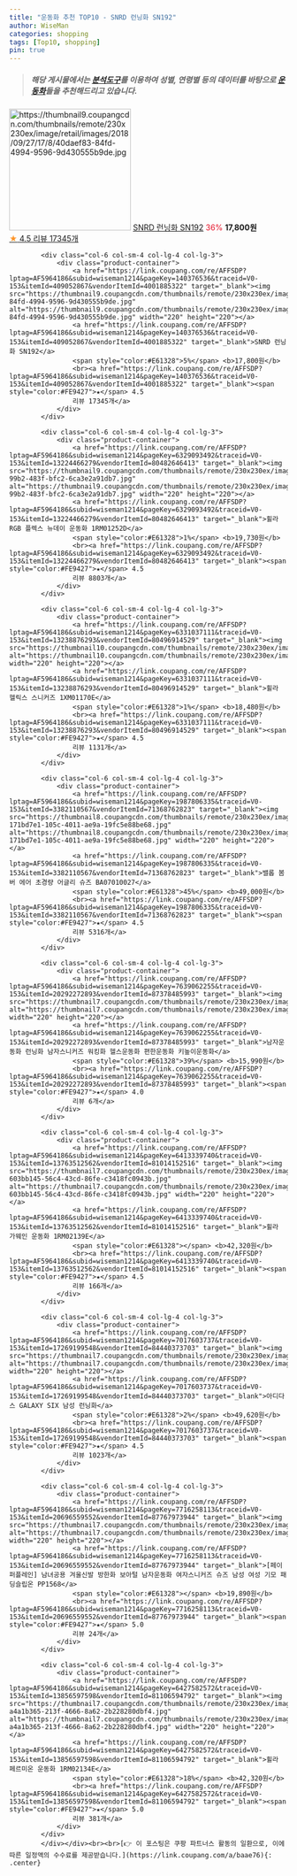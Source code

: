 ```yaml
---
title: "운동화 추천 TOP10 - SNRD 런닝화 SN192"
author: WiseMan
categories: shopping
tags: [Top10, shopping]
pin: true
---
```


> ##### 해당 게시물에서는 [**분석도구**](https://itemscout.io/)를 이용하여 **성별**, **연령별** 등의 데이터를 바탕으로 [**운동화**](https://link.coupang.com/a/baae76)들을 추천해드리고 있습니다.
<div class="container"><div class="row">
            <div class="col-6 col-sm-4 col-lg-4 col-lg-3">
                <div class="product-container">
                    <a href="https://link.coupang.com/re/AFFSDP?lptag=AF5964186&subid=wiseman1214&pageKey=140376536&traceid=V0-153&itemId=409052867&vendorItemId=4001885322" target="_blank"><img src="https://thumbnail9.coupangcdn.com/thumbnails/remote/230x230ex/image/retail/images/2018/09/27/17/8/40daef83-84fd-4994-9596-9d430555b9de.jpg" alt="https://thumbnail9.coupangcdn.com/thumbnails/remote/230x230ex/image/retail/images/2018/09/27/17/8/40daef83-84fd-4994-9596-9d430555b9de.jpg" width="220" height="220"></a>
                    <a href="https://link.coupang.com/re/AFFSDP?lptag=AF5964186&subid=wiseman1214&pageKey=140376536&traceid=V0-153&itemId=409052867&vendorItemId=4001885322" target="_blank">SNRD 런닝화 SN192</a>
                    <span style="color:#E61328">36%</span> <b>17,800원</b>
                    <br><a href="https://link.coupang.com/re/AFFSDP?lptag=AF5964186&subid=wiseman1214&pageKey=140376536&traceid=V0-153&itemId=409052867&vendorItemId=4001885322" target="_blank"><span style="color:#FE9427">★</span> 4.5
                    리뷰 17345개</a>
                </div>
            </div>
            
            <div class="col-6 col-sm-4 col-lg-4 col-lg-3">
                <div class="product-container">
                    <a href="https://link.coupang.com/re/AFFSDP?lptag=AF5964186&subid=wiseman1214&pageKey=140376536&traceid=V0-153&itemId=409052867&vendorItemId=4001885322" target="_blank"><img src="https://thumbnail9.coupangcdn.com/thumbnails/remote/230x230ex/image/retail/images/2018/09/27/17/8/40daef83-84fd-4994-9596-9d430555b9de.jpg" alt="https://thumbnail9.coupangcdn.com/thumbnails/remote/230x230ex/image/retail/images/2018/09/27/17/8/40daef83-84fd-4994-9596-9d430555b9de.jpg" width="220" height="220"></a>
                    <a href="https://link.coupang.com/re/AFFSDP?lptag=AF5964186&subid=wiseman1214&pageKey=140376536&traceid=V0-153&itemId=409052867&vendorItemId=4001885322" target="_blank">SNRD 런닝화 SN192</a>
                    <span style="color:#E61328">5%</span> <b>17,800원</b>
                    <br><a href="https://link.coupang.com/re/AFFSDP?lptag=AF5964186&subid=wiseman1214&pageKey=140376536&traceid=V0-153&itemId=409052867&vendorItemId=4001885322" target="_blank"><span style="color:#FE9427">★</span> 4.5
                    리뷰 17345개</a>
                </div>
            </div>
            
            <div class="col-6 col-sm-4 col-lg-4 col-lg-3">
                <div class="product-container">
                    <a href="https://link.coupang.com/re/AFFSDP?lptag=AF5964186&subid=wiseman1214&pageKey=6329093492&traceid=V0-153&itemId=13224466279&vendorItemId=80482646413" target="_blank"><img src="https://thumbnail9.coupangcdn.com/thumbnails/remote/230x230ex/image/retail/images/2022/02/08/11/5/db68261d-99b2-483f-bfc2-6ca3e2a91db7.jpg" alt="https://thumbnail9.coupangcdn.com/thumbnails/remote/230x230ex/image/retail/images/2022/02/08/11/5/db68261d-99b2-483f-bfc2-6ca3e2a91db7.jpg" width="220" height="220"></a>
                    <a href="https://link.coupang.com/re/AFFSDP?lptag=AF5964186&subid=wiseman1214&pageKey=6329093492&traceid=V0-153&itemId=13224466279&vendorItemId=80482646413" target="_blank">휠라 RGB 플렉스 뉴데이 운동화 1RM01252D</a>
                    <span style="color:#E61328">1%</span> <b>19,730원</b>
                    <br><a href="https://link.coupang.com/re/AFFSDP?lptag=AF5964186&subid=wiseman1214&pageKey=6329093492&traceid=V0-153&itemId=13224466279&vendorItemId=80482646413" target="_blank"><span style="color:#FE9427">★</span> 4.5
                    리뷰 8803개</a>
                </div>
            </div>
            
            <div class="col-6 col-sm-4 col-lg-4 col-lg-3">
                <div class="product-container">
                    <a href="https://link.coupang.com/re/AFFSDP?lptag=AF5964186&subid=wiseman1214&pageKey=6331037111&traceid=V0-153&itemId=13238876293&vendorItemId=80496914529" target="_blank"><img src="https://thumbnail10.coupangcdn.com/thumbnails/remote/230x230ex/image/rs_quotation_api/ennvitbw/8207b9d744ca4be78489fd51baf03ef8.jpg" alt="https://thumbnail10.coupangcdn.com/thumbnails/remote/230x230ex/image/rs_quotation_api/ennvitbw/8207b9d744ca4be78489fd51baf03ef8.jpg" width="220" height="220"></a>
                    <a href="https://link.coupang.com/re/AFFSDP?lptag=AF5964186&subid=wiseman1214&pageKey=6331037111&traceid=V0-153&itemId=13238876293&vendorItemId=80496914529" target="_blank">휠라 헬릭스 스니커즈 1XM01170E</a>
                    <span style="color:#E61328">1%</span> <b>18,480원</b>
                    <br><a href="https://link.coupang.com/re/AFFSDP?lptag=AF5964186&subid=wiseman1214&pageKey=6331037111&traceid=V0-153&itemId=13238876293&vendorItemId=80496914529" target="_blank"><span style="color:#FE9427">★</span> 4.5
                    리뷰 1131개</a>
                </div>
            </div>
            
            <div class="col-6 col-sm-4 col-lg-4 col-lg-3">
                <div class="product-container">
                    <a href="https://link.coupang.com/re/AFFSDP?lptag=AF5964186&subid=wiseman1214&pageKey=1987806335&traceid=V0-153&itemId=3382110567&vendorItemId=71368762823" target="_blank"><img src="https://thumbnail8.coupangcdn.com/thumbnails/remote/230x230ex/image/retail/images/1740803211770172-171bd7e1-105c-4011-ae9a-19fc5e88be68.jpg" alt="https://thumbnail8.coupangcdn.com/thumbnails/remote/230x230ex/image/retail/images/1740803211770172-171bd7e1-105c-4011-ae9a-19fc5e88be68.jpg" width="220" height="220"></a>
                    <a href="https://link.coupang.com/re/AFFSDP?lptag=AF5964186&subid=wiseman1214&pageKey=1987806335&traceid=V0-153&itemId=3382110567&vendorItemId=71368762823" target="_blank">밸롭 봄버 에어 초경량 어글리 슈즈 BA07010027</a>
                    <span style="color:#E61328">45%</span> <b>49,000원</b>
                    <br><a href="https://link.coupang.com/re/AFFSDP?lptag=AF5964186&subid=wiseman1214&pageKey=1987806335&traceid=V0-153&itemId=3382110567&vendorItemId=71368762823" target="_blank"><span style="color:#FE9427">★</span> 4.5
                    리뷰 5316개</a>
                </div>
            </div>
            
            <div class="col-6 col-sm-4 col-lg-4 col-lg-3">
                <div class="product-container">
                    <a href="https://link.coupang.com/re/AFFSDP?lptag=AF5964186&subid=wiseman1214&pageKey=7639062255&traceid=V0-153&itemId=20292272893&vendorItemId=87378485993" target="_blank"><img src="https://thumbnail7.coupangcdn.com/thumbnails/remote/230x230ex/image/vendor_inventory/fb10/d68a2a2b97401a391d099fedb950e163854b6df96b55639ae9a4ae173deb.jpg" alt="https://thumbnail7.coupangcdn.com/thumbnails/remote/230x230ex/image/vendor_inventory/fb10/d68a2a2b97401a391d099fedb950e163854b6df96b55639ae9a4ae173deb.jpg" width="220" height="220"></a>
                    <a href="https://link.coupang.com/re/AFFSDP?lptag=AF5964186&subid=wiseman1214&pageKey=7639062255&traceid=V0-153&itemId=20292272893&vendorItemId=87378485993" target="_blank">남자운동화 런닝화 남자스니커즈 워킹화 헬스운동화 편한운동화 키높이운동화</a>
                    <span style="color:#E61328">39%</span> <b>15,990원</b>
                    <br><a href="https://link.coupang.com/re/AFFSDP?lptag=AF5964186&subid=wiseman1214&pageKey=7639062255&traceid=V0-153&itemId=20292272893&vendorItemId=87378485993" target="_blank"><span style="color:#FE9427">★</span> 4.0
                    리뷰 6개</a>
                </div>
            </div>
            
            <div class="col-6 col-sm-4 col-lg-4 col-lg-3">
                <div class="product-container">
                    <a href="https://link.coupang.com/re/AFFSDP?lptag=AF5964186&subid=wiseman1214&pageKey=6413339740&traceid=V0-153&itemId=13763512562&vendorItemId=81014152516" target="_blank"><img src="https://thumbnail7.coupangcdn.com/thumbnails/remote/230x230ex/image/retail/images/2804172511811156-603bb145-56c4-43cd-86fe-c3418fc0943b.jpg" alt="https://thumbnail7.coupangcdn.com/thumbnails/remote/230x230ex/image/retail/images/2804172511811156-603bb145-56c4-43cd-86fe-c3418fc0943b.jpg" width="220" height="220"></a>
                    <a href="https://link.coupang.com/re/AFFSDP?lptag=AF5964186&subid=wiseman1214&pageKey=6413339740&traceid=V0-153&itemId=13763512562&vendorItemId=81014152516" target="_blank">휠라 가웨인 운동화 1RM02139E</a>
                    <span style="color:#E61328"></span> <b>42,320원</b>
                    <br><a href="https://link.coupang.com/re/AFFSDP?lptag=AF5964186&subid=wiseman1214&pageKey=6413339740&traceid=V0-153&itemId=13763512562&vendorItemId=81014152516" target="_blank"><span style="color:#FE9427">★</span> 4.5
                    리뷰 166개</a>
                </div>
            </div>
            
            <div class="col-6 col-sm-4 col-lg-4 col-lg-3">
                <div class="product-container">
                    <a href="https://link.coupang.com/re/AFFSDP?lptag=AF5964186&subid=wiseman1214&pageKey=7017603737&traceid=V0-153&itemId=17269199548&vendorItemId=84440373703" target="_blank"><img src="https://thumbnail7.coupangcdn.com/thumbnails/remote/230x230ex/image/vendor_inventory/d13a/aea721fd0eba434b78f93b4617e1d21a27a20b5209554c4dc6c81b487fcd.jpg" alt="https://thumbnail7.coupangcdn.com/thumbnails/remote/230x230ex/image/vendor_inventory/d13a/aea721fd0eba434b78f93b4617e1d21a27a20b5209554c4dc6c81b487fcd.jpg" width="220" height="220"></a>
                    <a href="https://link.coupang.com/re/AFFSDP?lptag=AF5964186&subid=wiseman1214&pageKey=7017603737&traceid=V0-153&itemId=17269199548&vendorItemId=84440373703" target="_blank">아디다스 GALAXY SIX 남성 런닝화</a>
                    <span style="color:#E61328">2%</span> <b>49,620원</b>
                    <br><a href="https://link.coupang.com/re/AFFSDP?lptag=AF5964186&subid=wiseman1214&pageKey=7017603737&traceid=V0-153&itemId=17269199548&vendorItemId=84440373703" target="_blank"><span style="color:#FE9427">★</span> 4.5
                    리뷰 1023개</a>
                </div>
            </div>
            
            <div class="col-6 col-sm-4 col-lg-4 col-lg-3">
                <div class="product-container">
                    <a href="https://link.coupang.com/re/AFFSDP?lptag=AF5964186&subid=wiseman1214&pageKey=7716258113&traceid=V0-153&itemId=20696559552&vendorItemId=87767973944" target="_blank"><img src="https://thumbnail7.coupangcdn.com/thumbnails/remote/230x230ex/image/vendor_inventory/c8e4/6f386ee320269e46003c85941a8089fbba9584f1422c2ad0efb116a17c95.jpg" alt="https://thumbnail7.coupangcdn.com/thumbnails/remote/230x230ex/image/vendor_inventory/c8e4/6f386ee320269e46003c85941a8089fbba9584f1422c2ad0efb116a17c95.jpg" width="220" height="220"></a>
                    <a href="https://link.coupang.com/re/AFFSDP?lptag=AF5964186&subid=wiseman1214&pageKey=7716258113&traceid=V0-153&itemId=20696559552&vendorItemId=87767973944" target="_blank">[페이퍼플레인] 남녀공용 겨울신발 방한화 보아털 남자운동화 여자스니커즈 슈즈 남성 여성 기모 패딩슬립온 PP1568</a>
                    <span style="color:#E61328"></span> <b>19,890원</b>
                    <br><a href="https://link.coupang.com/re/AFFSDP?lptag=AF5964186&subid=wiseman1214&pageKey=7716258113&traceid=V0-153&itemId=20696559552&vendorItemId=87767973944" target="_blank"><span style="color:#FE9427">★</span> 5.0
                    리뷰 24개</a>
                </div>
            </div>
            
            <div class="col-6 col-sm-4 col-lg-4 col-lg-3">
                <div class="product-container">
                    <a href="https://link.coupang.com/re/AFFSDP?lptag=AF5964186&subid=wiseman1214&pageKey=6427582572&traceid=V0-153&itemId=13856597598&vendorItemId=81106594792" target="_blank"><img src="https://thumbnail7.coupangcdn.com/thumbnails/remote/230x230ex/image/retail/images/1373217216854719-a4a1b365-213f-4666-8a62-2b228280dbf4.jpg" alt="https://thumbnail7.coupangcdn.com/thumbnails/remote/230x230ex/image/retail/images/1373217216854719-a4a1b365-213f-4666-8a62-2b228280dbf4.jpg" width="220" height="220"></a>
                    <a href="https://link.coupang.com/re/AFFSDP?lptag=AF5964186&subid=wiseman1214&pageKey=6427582572&traceid=V0-153&itemId=13856597598&vendorItemId=81106594792" target="_blank">휠라 페르미온 운동화 1RM02134E</a>
                    <span style="color:#E61328">18%</span> <b>42,320원</b>
                    <br><a href="https://link.coupang.com/re/AFFSDP?lptag=AF5964186&subid=wiseman1214&pageKey=6427582572&traceid=V0-153&itemId=13856597598&vendorItemId=81106594792" target="_blank"><span style="color:#FE9427">★</span> 5.0
                    리뷰 381개</a>
                </div>
            </div>
            </div></div><br><br>[👉 이 포스팅은 쿠팡 파트너스 활동의 일환으로, 이에 따른 일정액의 수수료를 제공받습니다.](https://link.coupang.com/a/baae76){: .center}